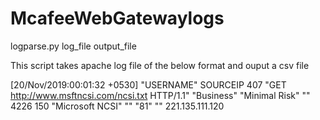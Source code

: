 # McafeeWebGatewaylogs

logparse.py log_file output_file

This script takes apache log file of the below format and ouput a csv file

[20/Nov/2019:00:01:32 +0530] "USERNAME" SOURCEIP 407 "GET http://www.msftncsi.com/ncsi.txt HTTP/1.1" "Business" "Minimal Risk" "" 4226 150 "Microsoft NCSI" "" "81" "" 221.135.111.120
